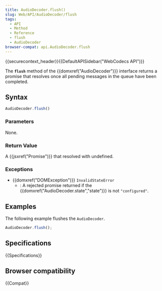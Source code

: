 ```yaml
---
title: AudioDecoder.flush()
slug: Web/API/AudioDecoder/flush
tags:
  - API
  - Method
  - Reference
  - flush
  - AudioDecoder
browser-compat: api.AudioDecoder.flush
---
```

{{securecontext_header}}{{DefaultAPISidebar("WebCodecs API")}}

The **`flush`** method of the {{domxref("AudioDecoder")}} interface returns a promise that resolves once all pending messages in the queue have been completed.

## Syntax

```js
AudioDecoder.flush()
```

### Parameters

None.

### Return Value

A {{jsxref("Promise")}} that resolved with undefined.

### Exceptions

- {{domxref("DOMException")}} `InvalidStateError`
  - : A rejected promise returned if the {{domxref("AudioDecoder.state","state")}} is not `"configured"`.

## Examples

The following example flushes the `AudioDecoder`.

```js
AudioDecoder.flush();
```

## Specifications

{{Specifications}}

## Browser compatibility

{{Compat}}

